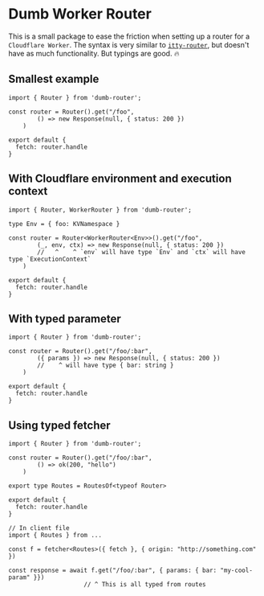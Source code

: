 # Dumb Worker Router
This is a small package to ease the friction when setting up a router for a `Cloudflare Worker`. The syntax is very similar to [`itty-router`](https://github.com/kwhitley/itty-router), but doesn't have as much functionality. But typings are good. 🔥


## Smallest example
```tsx
import { Router } from 'dumb-router';

const router = Router().get("/foo", 
        () => new Response(null, { status: 200 })
    )

export default {
  fetch: router.handle
}
```

## With Cloudflare environment and execution context
```tsx
import { Router, WorkerRouter } from 'dumb-router';

type Env = { foo: KVNamespace }

const router = Router<WorkerRouter<Env>>().get("/foo", 
        (_, env, ctx) => new Response(null, { status: 200 })
        //   ^    ^ `env` will have type `Env` and `ctx` will have type `ExecutionContext` 
    )

export default {
  fetch: router.handle
}
```

## With typed parameter
```tsx
import { Router } from 'dumb-router';

const router = Router().get("/foo/:bar", 
        ({ params }) => new Response(null, { status: 200 })
        //    ^ will have type { bar: string }
    )

export default {
  fetch: router.handle
}
```

## Using typed fetcher
```tsx
import { Router } from 'dumb-router';

const router = Router().get("/foo/:bar", 
        () => ok(200, "hello")
    )

export type Routes = RoutesOf<typeof Router>

export default {
  fetch: router.handle
}

// In client file
import { Routes } from ...

const f = fetcher<Routes>({ fetch }, { origin: "http://something.com" })

const response = await f.get("/foo/:bar", { params: { bar: "my-cool-param" }})
                     // ^ This is all typed from routes

```


